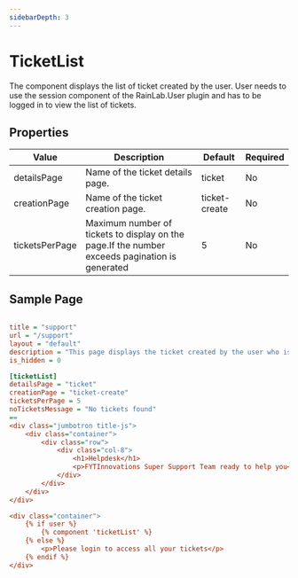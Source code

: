 ```yaml
---
sidebarDepth: 3
---
```


# TicketList

The component displays the list of ticket created by the user. User needs to use the session component of the RainLab.User plugin and has to be logged in to view the list of tickets.

## Properties

| Value          | Description                                                                                    | Default       | Required |
|----------------|------------------------------------------------------------------------------------------------|---------------|----------|
| detailsPage    | Name of the ticket details page.                                                               | ticket        | No       |
| creationPage   | Name of the ticket creation page.                                                              | ticket-create | No       |
| ticketsPerPage | Maximum number of tickets to display on the page.If the number exceeds pagination is generated | 5             | No       |

## Sample Page

```ini

title = "support"
url = "/support"
layout = "default"
description = "This page displays the ticket created by the user who is logged in."
is_hidden = 0

[ticketList]
detailsPage = "ticket"
creationPage = "ticket-create"
ticketsPerPage = 5
noTicketsMessage = "No tickets found"
==
<div class="jumbotron title-js">
    <div class="container">
        <div class="row">
            <div class="col-8">
                <h1>Helpdesk</h1>
                <p>FYTInnovations Super Support Team ready to help you</p>
            </div>
        </div>
    </div>
</div>

<div class="container">
    {% if user %}
        {% component 'ticketList' %}
    {% else %}
        <p>Please login to access all your tickets</p>
    {% endif %}
</div>

```
